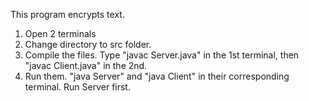 This program encrypts text.

1) Open 2 terminals
2) Change directory to src folder.
3) Compile the files. Type "javac Server.java" in the 1st terminal, then "javac Client.java" in the 2nd.
4) Run them. "java Server" and "java Client" in their corresponding terminal. Run Server first. 
